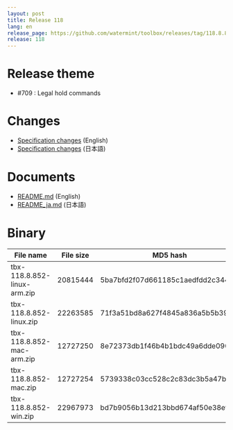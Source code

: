 ```yaml
---
layout: post
title: Release 118
lang: en
release_page: https://github.com/watermint/toolbox/releases/tag/118.8.852
release: 118
---
```


# Release theme

* #709 : Legal hold commands

# Changes

* [Specification changes](https://github.com/watermint/toolbox/blob/118.8.852/docs/releases/changes118.md) (English)
* [Specification changes](https://github.com/watermint/toolbox/blob/118.8.852/docs/releases/changes118.md) (日本語)

# Documents

* [README.md](https://github.com/watermint/toolbox/blob/118.8.852/README.md) (English)
* [README_ja.md](https://github.com/watermint/toolbox/blob/118.8.852/README_ja.md) (日本語)

# Binary

| File name                   | File size | MD5 hash                         | SHA256 hash                                                      |
|-----------------------------|-----------|----------------------------------|------------------------------------------------------------------|
| tbx-118.8.852-linux-arm.zip | 20815444  | 5ba7bfd2f07d661185c1aedfdd2c3447 | 496acd058c2d553f88b652943dfd80bdb4e2d35bca7acf94351b6c11a00453d2 |
| tbx-118.8.852-linux.zip     | 22263585  | 71f3a51bd8a627f4845a836a5b5b397e | f2201d1bd2fba30c46562aba870e701f626a2cf75cb2b7fa326d142d0857e0b1 |
| tbx-118.8.852-mac-arm.zip   | 12727250  | 8e72373db1f46b4b1bdc49a6dde09071 | 3b15915386dfeff11055cb9226dd905d80a9aab810919c425561bf98dd90cb63 |
| tbx-118.8.852-mac.zip       | 12727254  | 5739338c03cc528c2c83dc3b5a47ba95 | e51f504af1a6f61880fe5a77936e25646ce8bc6101941c31ed082fbb8eef4a97 |
| tbx-118.8.852-win.zip       | 22967973  | bd7b9056b13d213bbd674af50e38ef2e | 2458d72bba0b16d664f8e7f0f2395a27470026a03eb4c8d06832ba7963e232fd |


